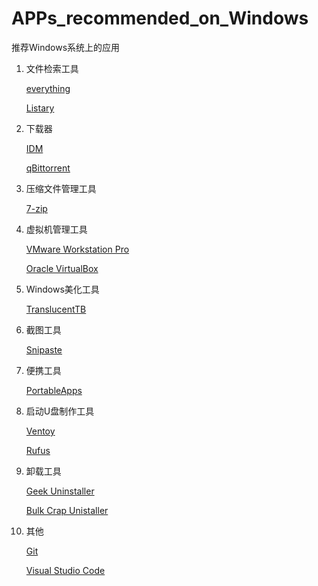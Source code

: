 # APPs_recommended_on_Windows
推荐Windows系统上的应用

1. 文件检索工具

    [everything](https://www.voidtools.com/zh-cn/)

    [Listary](https://www.listary.com/)

2. 下载器

    [IDM](https://www.internetdownloadmanager.com/)

    [qBittorrent](https://github.com/qbittorrent/qBittorrent)

3. 压缩文件管理工具

    [7-zip](https://7-zip.org/)

4. 虚拟机管理工具

    [VMware Workstation Pro](https://www.vmware.com/content/vmware/vmware-published-sites/cn/products/workstation-pro/workstation-pro-evaluation.html.html)

    [Oracle VirtualBox](https://www.virtualbox.org/)  

5. Windows美化工具

    [TranslucentTB](https://translucenttb.com/)

6. 截图工具

    [Snipaste](https://zh.snipaste.com/)

7. 便携工具

    [PortableApps](https://portableapps.com/)

8. 启动U盘制作工具

    [Ventoy](https://www.ventoy.net/cn/)

    [Rufus](https://rufus.ie/zh/)

9. 卸载工具

    [Geek Uninstaller](https://geekuninstaller.com/)

    [Bulk Crap Unistaller](https://www.bcuninstaller.com/)

10. 其他

    [Git](https://git-scm.com/)
    
    [Visual Studio Code](https://code.visualstudio.com/)

    